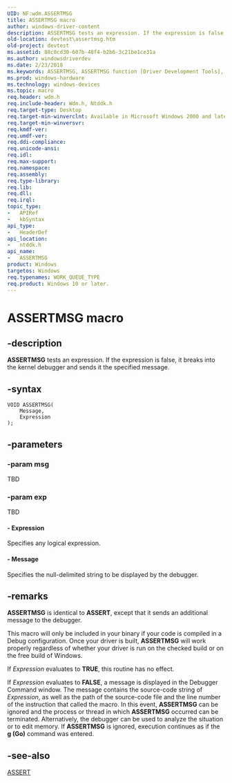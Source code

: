 ```yaml
---
UID: NF:wdm.ASSERTMSG
title: ASSERTMSG macro
author: windows-driver-content
description: ASSERTMSG tests an expression. If the expression is false, it breaks into the kernel debugger and sends it the specified message.
old-location: devtest\assertmsg.htm
old-project: devtest
ms.assetid: 88c0cd30-607b-48f4-b2b6-3c21be1ce31a
ms.author: windowsdriverdev
ms.date: 2/23/2018
ms.keywords: ASSERTMSG, ASSERTMSG function [Driver Development Tools], DebugFns_998b520e-90e6-440f-94d4-55ff0b6e102f.xml, devtest.assertmsg, ntddk/ASSERTMSG
ms.prod: windows-hardware
ms.technology: windows-devices
ms.topic: macro
req.header: wdm.h
req.include-header: Wdm.h, Ntddk.h
req.target-type: Desktop
req.target-min-winverclnt: Available in Microsoft Windows 2000 and later.
req.target-min-winversvr: 
req.kmdf-ver: 
req.umdf-ver: 
req.ddi-compliance: 
req.unicode-ansi: 
req.idl: 
req.max-support: 
req.namespace: 
req.assembly: 
req.type-library: 
req.lib: 
req.dll: 
req.irql: 
topic_type:
-	APIRef
-	kbSyntax
api_type:
-	HeaderDef
api_location:
-	ntddk.h
api_name:
-	ASSERTMSG
product: Windows
targetos: Windows
req.typenames: WORK_QUEUE_TYPE
req.product: Windows 10 or later.
---
```


# ASSERTMSG macro


## -description


<b>ASSERTMSG</b> tests an expression. If the expression is false, it breaks into the kernel debugger and sends it the specified message.


## -syntax


````
VOID ASSERTMSG(
    Message,
    Expression
);
````


## -parameters




### -param msg

TBD


### -param exp

TBD






#### - Expression

Specifies any logical expression.


#### - Message

Specifies the null-delimited string to be displayed by the debugger.


## -remarks



<b>ASSERTMSG</b> is identical to <b>ASSERT</b>, except that it sends an additional message to the debugger.

This macro will only be included in your binary if your code is compiled in a Debug configuration. Once your driver is built, <b>ASSERTMSG</b> will work properly regardless of whether your driver is run on the checked build or on the free build of Windows. 

If <i>Expression</i> evaluates to <b>TRUE</b>, this routine has no effect.

If <i>Expression</i> evaluates to <b>FALSE</b>, a message is displayed in the Debugger Command window. The message contains the source-code string of <i>Expression</i>, as well as the path of the source-code file and the line number of the instruction that called the macro. In this event, <b>ASSERTMSG</b> can be ignored and the process or thread in which <b>ASSERTMSG</b> occurred can be terminated. Alternatively, the debugger can be used to analyze the situation or to edit memory. If <b>ASSERTMSG</b> is ignored, execution continues as if the <b>g (Go)</b> command was entered.




## -see-also

<a href="https://msdn.microsoft.com/library/windows/hardware/ff542107">ASSERT</a>



 

 


